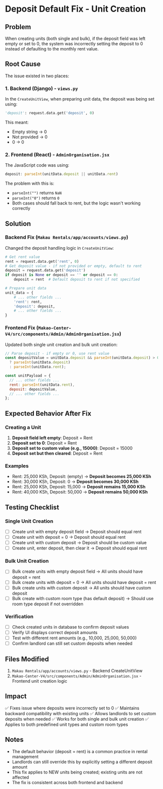 # Deposit Default Fix - Unit Creation

## Problem
When creating units (both single and bulk), if the deposit field was left empty or set to 0, the system was incorrectly setting the deposit to 0 instead of defaulting to the monthly rent value.

## Root Cause
The issue existed in two places:

### 1. Backend (Django) - `views.py`
In the `CreateUnitView`, when preparing unit data, the deposit was being set using:
```python
'deposit': request.data.get('deposit', 0)
```

This meant:
- Empty string → 0
- Not provided → 0
- 0 → 0

### 2. Frontend (React) - `AdminOrganisation.jsx`
The JavaScript code was using:
```javascript
deposit: parseInt(unitData.deposit || unitData.rent)
```

The problem with this is:
- `parseInt("")` returns `NaN`
- `parseInt("0")` returns `0`
- Both cases should fall back to rent, but the logic wasn't working correctly

## Solution

### Backend Fix (`Makau Rentals/app/accounts/views.py`)
Changed the deposit handling logic in `CreateUnitView`:

```python
# Get rent value
rent = request.data.get('rent', 0)
# Get deposit value - if not provided or empty, default to rent
deposit = request.data.get('deposit')
if deposit is None or deposit == '' or deposit == 0:
    deposit = rent  # Default deposit to rent if not specified

# Prepare unit data
unit_data = {
    # ... other fields ...
    'rent': rent,
    'deposit': deposit,
    # ... other fields ...
}
```

### Frontend Fix (`Makao-Center-V4/src/components/Admin/AdminOrganisation.jsx`)
Updated both single unit creation and bulk unit creation:

```javascript
// Parse deposit - if empty or 0, use rent value
const depositValue = unitData.deposit && parseInt(unitData.deposit) > 0 
  ? parseInt(unitData.deposit) 
  : parseInt(unitData.rent);

const unitPayload = {
  // ... other fields ...
  rent: parseInt(unitData.rent),
  deposit: depositValue,
  // ... other fields ...
};
```

## Expected Behavior After Fix

### Creating a Unit
1. **Deposit field left empty**: Deposit = Rent
2. **Deposit set to 0**: Deposit = Rent  
3. **Deposit set to custom value (e.g., 15000)**: Deposit = 15000
4. **Deposit set but then cleared**: Deposit = Rent

### Examples
- Rent: 25,000 KSh, Deposit: (empty) → **Deposit becomes 25,000 KSh**
- Rent: 30,000 KSh, Deposit: 0 → **Deposit becomes 30,000 KSh**
- Rent: 25,000 KSh, Deposit: 15,000 → **Deposit remains 15,000 KSh**
- Rent: 40,000 KSh, Deposit: 50,000 → **Deposit remains 50,000 KSh**

## Testing Checklist

### Single Unit Creation
- [ ] Create unit with empty deposit field → Deposit should equal rent
- [ ] Create unit with deposit = 0 → Deposit should equal rent
- [ ] Create unit with custom deposit → Deposit should be custom value
- [ ] Create unit, enter deposit, then clear it → Deposit should equal rent

### Bulk Unit Creation
- [ ] Bulk create units with empty deposit field → All units should have deposit = rent
- [ ] Bulk create units with deposit = 0 → All units should have deposit = rent
- [ ] Bulk create units with custom deposit → All units should have custom deposit
- [ ] Bulk create with custom room type (has default deposit) → Should use room type deposit if not overridden

### Verification
- [ ] Check created units in database to confirm deposit values
- [ ] Verify UI displays correct deposit amounts
- [ ] Test with different rent amounts (e.g., 10,000, 25,000, 50,000)
- [ ] Confirm landlord can still set custom deposits when needed

## Files Modified
1. `Makau Rentals/app/accounts/views.py` - Backend CreateUnitView
2. `Makao-Center-V4/src/components/Admin/AdminOrganisation.jsx` - Frontend unit creation logic

## Impact
✅ Fixes issue where deposits were incorrectly set to 0
✅ Maintains backward compatibility with existing units
✅ Allows landlords to set custom deposits when needed
✅ Works for both single and bulk unit creation
✅ Applies to both predefined unit types and custom room types

## Notes
- The default behavior (deposit = rent) is a common practice in rental management
- Landlords can still override this by explicitly setting a different deposit amount
- This fix applies to NEW units being created; existing units are not affected
- The fix is consistent across both frontend and backend
